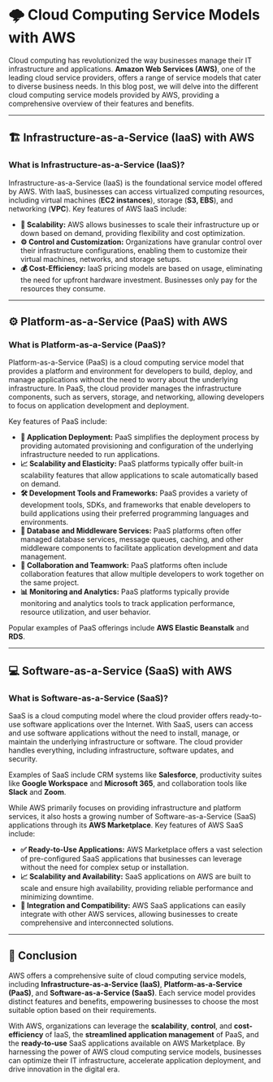 # 🌩️ Cloud Computing Service Models with AWS

Cloud computing has revolutionized the way businesses manage their IT infrastructure and applications. **Amazon Web Services (AWS)**, one of the leading cloud service providers, offers a range of service models that cater to diverse business needs. In this blog post, we will delve into the different cloud computing service models provided by AWS, providing a comprehensive overview of their features and benefits.

---

## 🏗️ Infrastructure-as-a-Service (IaaS) with AWS

### What is Infrastructure-as-a-Service (IaaS)?
Infrastructure-as-a-Service (IaaS) is the foundational service model offered by AWS. With IaaS, businesses can access virtualized computing resources, including virtual machines (**EC2 instances**), storage (**S3, EBS**), and networking (**VPC**). Key features of AWS IaaS include:

- **🔄 Scalability:** AWS allows businesses to scale their infrastructure up or down based on demand, providing flexibility and cost optimization.
- **⚙️ Control and Customization:** Organizations have granular control over their infrastructure configurations, enabling them to customize their virtual machines, networks, and storage setups.
- **💰 Cost-Efficiency:** IaaS pricing models are based on usage, eliminating the need for upfront hardware investment. Businesses only pay for the resources they consume.

---

## ⚙️ Platform-as-a-Service (PaaS) with AWS

### What is Platform-as-a-Service (PaaS)?
Platform-as-a-Service (PaaS) is a cloud computing service model that provides a platform and environment for developers to build, deploy, and manage applications without the need to worry about the underlying infrastructure. In PaaS, the cloud provider manages the infrastructure components, such as servers, storage, and networking, allowing developers to focus on application development and deployment.

Key features of PaaS include:

- **🚀 Application Deployment:** PaaS simplifies the deployment process by providing automated provisioning and configuration of the underlying infrastructure needed to run applications.
- **📈 Scalability and Elasticity:** PaaS platforms typically offer built-in scalability features that allow applications to scale automatically based on demand.
- **🛠️ Development Tools and Frameworks:** PaaS provides a variety of development tools, SDKs, and frameworks that enable developers to build applications using their preferred programming languages and environments.
- **💾 Database and Middleware Services:** PaaS platforms often offer managed database services, message queues, caching, and other middleware components to facilitate application development and data management.
- **🤝 Collaboration and Teamwork:** PaaS platforms often include collaboration features that allow multiple developers to work together on the same project.
- **📊 Monitoring and Analytics:** PaaS platforms typically provide monitoring and analytics tools to track application performance, resource utilization, and user behavior.

Popular examples of PaaS offerings include **AWS Elastic Beanstalk** and **RDS**.

---

## 💻 Software-as-a-Service (SaaS) with AWS

### What is Software-as-a-Service (SaaS)?
SaaS is a cloud computing model where the cloud provider offers ready-to-use software applications over the Internet. With SaaS, users can access and use software applications without the need to install, manage, or maintain the underlying infrastructure or software. The cloud provider handles everything, including infrastructure, software updates, and security.

Examples of SaaS include CRM systems like **Salesforce**, productivity suites like **Google Workspace** and **Microsoft 365**, and collaboration tools like **Slack** and **Zoom**.

While AWS primarily focuses on providing infrastructure and platform services, it also hosts a growing number of Software-as-a-Service (SaaS) applications through its **AWS Marketplace**. Key features of AWS SaaS include:

- **✅ Ready-to-Use Applications:** AWS Marketplace offers a vast selection of pre-configured SaaS applications that businesses can leverage without the need for complex setup or installation.
- **📈 Scalability and Availability:** SaaS applications on AWS are built to scale and ensure high availability, providing reliable performance and minimizing downtime.
- **🔗 Integration and Compatibility:** AWS SaaS applications can easily integrate with other AWS services, allowing businesses to create comprehensive and interconnected solutions.

---

## 📝 Conclusion

AWS offers a comprehensive suite of cloud computing service models, including **Infrastructure-as-a-Service (IaaS)**, **Platform-as-a-Service (PaaS)**, and **Software-as-a-Service (SaaS)**. Each service model provides distinct features and benefits, empowering businesses to choose the most suitable option based on their requirements.

With AWS, organizations can leverage the **scalability**, **control**, and **cost-efficiency** of IaaS, the **streamlined application management** of PaaS, and the **ready-to-use** SaaS applications available on AWS Marketplace. By harnessing the power of AWS cloud computing service models, businesses can optimize their IT infrastructure, accelerate application deployment, and drive innovation in the digital era.
